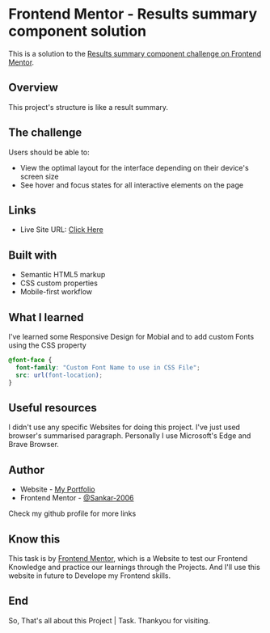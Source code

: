 # Frontend Mentor - Results summary component solution

This is a solution to the [Results summary component challenge on Frontend Mentor](https://www.frontendmentor.io/challenges/results-summary-component-CE_K6s0maV).

## Overview

This project's structure is like a result summary.

## The challenge

Users should be able to:

- View the optimal layout for the interface depending on their device's screen size
- See hover and focus states for all interactive elements on the page

## Links

- Live Site URL: [Click Here](https://sankar-2006.github.io/result-summary)

## Built with

- Semantic HTML5 markup
- CSS custom properties
- Mobile-first workflow

## What I learned

I've learned some Responsive Design for Mobial and to add custom Fonts using the CSS property

```css
@font-face {
  font-family: "Custom Font Name to use in CSS File";
  src: url(font-location);
}
```

## Useful resources

I didn't use any specific Websites for doing this project. I've just used browser's summarised paragraph. Personally I use Microsoft's Edge and Brave Browser.

## Author

- Website - [My Portfolio](https://sankar-2006.github.io)
- Frontend Mentor - [@Sankar-2006](https://www.frontendmentor.io/profile/Sankar-2006)

Check my github profile for more links

## Know this

This task is by [Frontend Mentor](https://www.frontendmentor.io), which is a Website to test our Frontend Knowledge and practice our learnings through the Projects. And I'll use this website in future to Develope my Frontend skills.

## End

So, That's all about this Project | Task. Thankyou for visiting.
